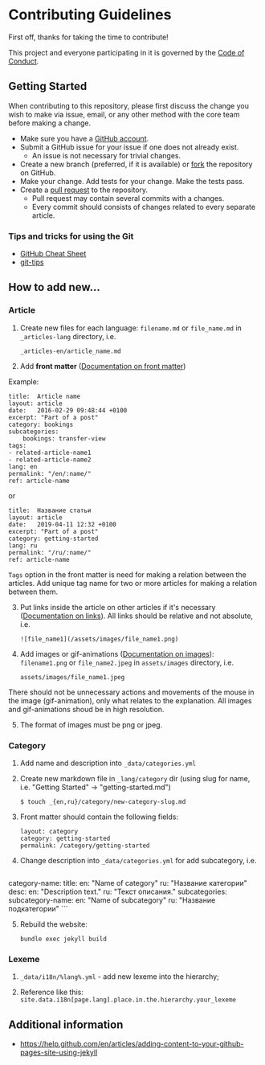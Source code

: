 # Contributing Guidelines

First off, thanks for taking the time to contribute!

This project and everyone participating in it is governed by the [Code of Conduct](CODE_OF_CONDUCT.md).

## Getting Started

When contributing to this repository, please first discuss the change you wish to make via issue, email, or any other method with the core team before making a change.

- Make sure you have a [GitHub account](https://github.com/login).
- Submit a GitHub issue for your issue if one does not already exist.
  - An issue is not necessary for trivial changes.
- Create a new branch (preferred, if it is available) or [fork](https://help.github.com/en/articles/working-with-forks) the repository on GitHub.
- Make your change. Add tests for your change. Make the tests pass.
- Create a [pull request](https://help.github.com/en/articles/creating-a-pull-request-from-a-fork) to the repository.
  - Pull request may contain several commits with a changes.
  - Every commit should consists of changes related to every separate article.

### Tips and tricks for using the Git

- [GitHub Cheat Sheet](https://github.com/tiimgreen/github-cheat-sheet)
- [git-tips](https://github.com/git-tips/tips)

## How to add new...

### Article

1. Create new files for each language: `filename.md` or `file_name.md` in `_articles-lang` directory, i.e.

    ```
    _articles-en/article_name.md
    ```

2. Add **front matter** ([Documentation on front matter](https://jekyllrb.com/docs/front-matter/))

Example:

```
title:  Article name
layout: article
date:   2016-02-29 09:48:44 +0100
excerpt: "Part of a post"
category: bookings
subcategories:
	bookings: transfer-view
tags:
- related-article-name1
- related-article-name2
lang: en
permalink: "/en/:name/"
ref: article-name
```

or

```
title:  Название статьи
layout: article
date:   2019-04-11 12:32 +0100
excerpt: "Part of a post"
category: getting-started
lang: ru
permalink: "/ru/:name/"
ref: article-name
```

`Tags` option in the front matter is need for making a relation between the articles. Add unique tag name for two or more articles for making a relation between them.

3. Put links inside the article on other articles if it's necessary ([Documentation on links](https://jekyllrb.com/docs/liquid/tags/#links)). All links should be relative and not absolute, i.e.

    ```
    ![file_name1](/assets/images/file_name1.png)
    ```

4. Add images or gif-animations ([Documentation on images](https://jekyllrb.com/docs/posts/#including-images-and-resources)): `filename1.png` or `file_name2.jpeg` in `assets/images` directory, i.e.

    ```
    assets/images/file_name1.jpeg
    ```

There should not be unnecessary actions and movements of the mouse in the image (gif-animation), only what relates to the explanation. All images and gif-animations shoud be in high resolution.

5. The format of images must be png or jpeg.

### Category

1. Add name and description into `_data/categories.yml`

2. Create new markdown file in `_lang/category` dir (using slug for name, i.e. "Getting Started" -> "getting-started.md")

    ```
    $ touch _{en,ru}/category/new-category-slug.md
    ```

3. Front matter should contain the following fields:
    ```
    layout: category
    category: getting-started
    permalink: /category/getting-started
    ```

4. Change description into `_data/categories.yml` for add subcategory, i.e.
    ```
  category-name:
    title:
      en: "Name of category"
      ru: "Название категории"
    desc:
      en: "Description text."
      ru: "Текст описания."
    subcategories:
      subcategory-name:
        en: "Name of subcategory"
        ru: "Название подкатегории"
    ```

5. Rebuild the website:
    ```
    bundle exec jekyll build
    ```

### Lexeme

1. `_data/i18n/%lang%.yml` - add new lexeme into the hierarchy;

2. Reference like this: `site.data.i18n[page.lang].place.in.the.hierarchy.your_lexeme`

## Additional information

- https://help.github.com/en/articles/adding-content-to-your-github-pages-site-using-jekyll
